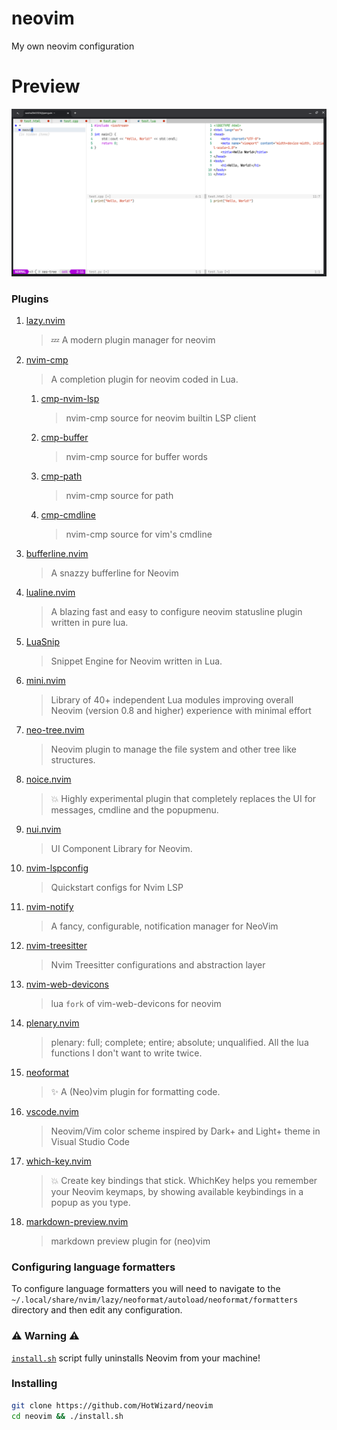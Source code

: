 # neovim
My own neovim configuration
# Preview
![Preview GIF](PREVIEW.png)
### Plugins
1. [lazy.nvim](https://github.com/folke/lazy.nvim)
    > 💤 A modern plugin manager for neovim
2. [nvim-cmp](https://github.com/hrsh7th/nvim-cmp)
    > A completion plugin for neovim coded in Lua.
    1. [cmp-nvim-lsp](https://github.com/hrsh7th/cmp-nvim-lsp)
        > nvim-cmp source for neovim builtin LSP client
    2. [cmp-buffer](https://github.com/hrsh7th/cmp-buffer)
        > nvim-cmp source for buffer words
    3. [cmp-path](https://github.com/hrsh7th/cmp-path)
        > nvim-cmp source for path
    4. [cmp-cmdline](https://github.com/hrsh7th/cmp-cmdline)
        > nvim-cmp source for vim's cmdline
3. [bufferline.nvim](https://github.com/akinsho/bufferline.nvim)
    > A snazzy bufferline for Neovim
4. [lualine.nvim](https://github.com/nvim-lualine/lualine.nvim)
    > A blazing fast and easy to configure neovim statusline plugin written in pure lua.
5. [LuaSnip](https://github.com/L3MON4D3/LuaSnip)
    > Snippet Engine for Neovim written in Lua.
6. [mini.nvim](https://github.com/echasnovski/mini.nvim)
    > Library of 40+ independent Lua modules improving overall Neovim (version 0.8 and higher) experience with minimal effort
7. [neo-tree.nvim](https://github.com/nvim-neo-tree/neo-tree.nvim)
    > Neovim plugin to manage the file system and other tree like structures.
8. [noice.nvim](https://github.com/folke/noice.nvim)
    > 💥 Highly experimental plugin that completely replaces the UI for messages, cmdline and the popupmenu.
9. [nui.nvim](https://github.com/MunifTanjim/nui.nvim)
    > UI Component Library for Neovim.
10. [nvim-lspconfig](https://github.com/neovim/nvim-lspconfig)
    > Quickstart configs for Nvim LSP
11. [nvim-notify](https://github.com/rcarriga/nvim-notify)
    > A fancy, configurable, notification manager for NeoVim
12. [nvim-treesitter](https://github.com/nvim-treesitter/nvim-treesitter)
    > Nvim Treesitter configurations and abstraction layer
13. [nvim-web-devicons](https://github.com/nvim-tree/nvim-web-devicons)
    > lua `fork` of vim-web-devicons for neovim
14. [plenary.nvim](https://github.com/nvim-lua/plenary.nvim)
    > plenary: full; complete; entire; absolute; unqualified. All the lua functions I don't want to write twice.
15. [neoformat](https://github.com/sbdchd/neoformat)
    > ✨ A (Neo)vim plugin for formatting code.
16. [vscode.nvim](https://github.com/Mofiqul/vscode.nvim)
    > Neovim/Vim color scheme inspired by Dark+ and Light+ theme in Visual Studio Code
17. [which-key.nvim](https://github.com/folke/which-key.nvim)
    > 💥 Create key bindings that stick. WhichKey helps you remember your Neovim keymaps, by showing available keybindings in a popup as you type.
18. [markdown-preview.nvim](https://github.com/iamcco/markdown-preview.nvim)
    > markdown preview plugin for (neo)vim
### Configuring language formatters
To configure language formatters you will need to navigate to the ```~/.local/share/nvim/lazy/neoformat/autoload/neoformat/formatters``` directory and then edit any configuration.
### ⚠️ Warning ⚠️
[```install.sh```](https://raw.githubusercontent.com/HotWizard/neovim/refs/heads/main/install.sh) script fully uninstalls Neovim from your machine!
### Installing
```sh
git clone https://github.com/HotWizard/neovim
cd neovim && ./install.sh
```
